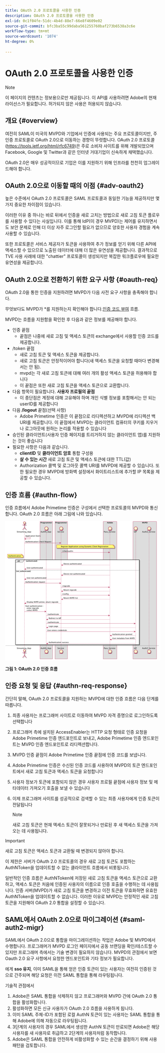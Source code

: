 ```yaml
---
title: OAuth 2.0 프로토콜을 사용한 인증
description: OAuth 2.0 프로토콜을 사용한 인증
exl-id: 0c1f04fe-51dc-4b4d-88e7-66e8f4609e02
source-git-commit: bfc3ba55c99daba561255760baf273b6538a3c6e
workflow-type: tm+mt
source-wordcount: '1074'
ht-degree: 0%

---
```


# OAuth 2.0 프로토콜을 사용한 인증

>[!NOTE]
>
>이 페이지의 컨텐츠는 정보용으로만 제공됩니다. 이 API를 사용하려면 Adobe의 현재 라이선스가 필요합니다. 허가되지 않은 사용은 허용되지 않습니다.

## 개요 {#overview}

여전히 SAML이 미국의 MVPD와 기업에서 인증에 사용되는 주요 프로토콜이지만, 주 인증 프로토콜로 OAuth 2.0으로 이동하는 경향이 뚜렷합니다. OAuth 2.0 프로토콜(https://tools.ietf.org/html/rfc6749)은 주로 소비자 사이트를 위해 개발되었으며 Facebook, Google 및 Twitter과 같은 인터넷 거대기업이 신속하게 채택했습니다.

OAuth 2.0은 매우 성공적이므로 기업은 이를 지원하기 위해 인프라를 천천히 업그레이드해야 합니다.



## OAuth 2.0으로 이동할 때의 이점 {#adv-oauth2}

높은 수준에서 OAuth 2.0 프로토콜은 SAML 프로토콜과 동일한 기능을 제공하지만 몇 가지 중요한 차이점이 있습니다.

이러한 이유 중 하나는 바로 뒤에서 인증을 새로 고치는 방법으로 새로 고침 토큰 플로우를 사용할 수 있다는 사실입니다. 이를 통해 IdP(이 경우 MVPD)는 제어를 유지하면서도 보안 문제로 인해 더 이상 자주 로그인할 필요가 없으므로 양호한 사용자 경험을 계속 사용할 수 있습니다.

또한 프로토콜은 서비스 제공자가 토큰을 사용하여 추가 정보를 얻기 위해 다른 API에 액세스할 수 있으므로 노출된 데이터에 대해 더 많은 유연성을 제공합니다. 결과적으로 TVE 사용 사례에 대한 &quot;chattier&quot; 프로토콜이 생성되지만 복잡한 워크플로우에 필요한 유연성을 제공합니다.





## OAuth 2.0으로 전환하기 위한 요구 사항 {#oauth-req}

OAuth 2.0을 통한 인증을 지원하려면 MVPD가 다음 사전 요구 사항을 충족해야 합니다.

무엇보다도 MVPD가 *를 지원하는지 확인해야 합니다.[인증 코드 부여](https://oauthlib.readthedocs.io/en/latest/oauth2/grants/authcode.html) 흐름.

MVPD는 흐름을 지원함을 확인한 후 다음과 같은 정보를 제공해야 합니다.

* 인증 끝점
   * 끝점은 나중에 새로 고침 및 액세스 토큰의 exchange에서 사용할 인증 코드를 제공합니다.
* /token 끝점
   * 새로 고침 토큰 및 액세스 토큰을 제공합니다.
   * 새로 고침 토큰은 안정적이어야 합니다(새 액세스 토큰을 요청할 때마다 변경해서는 안 됨).
   * mvpd는 각 새로 고침 토큰에 대해 여러 개의 활성 액세스 토큰을 허용해야 합니다
   * 이 끝점은 또한 새로 고침 토큰을 액세스 토큰으로 교환합니다.
* 다음 항목이 필요합니다. **사용자 프로필의 끝점**
   * 이 종단점은 계정에 대해 고유해야 하며 개인 식별 정보를 포함해서는 안 되는 userID를 제공합니다
* 다음 **/logout** 끝점(선택 사항)
   * Adobe Primetime 인증은 이 끝점으로 리디렉션하고 MVPD에 리디렉션 백 URI를 제공합니다. 이 끝점에서 MVPD는 클라이언트 컴퓨터의 쿠키를 지우거나 로그아웃에 원하는 논리를 적용할 수 있습니다
* 승인된 클라이언트(사용자 인증 페이지를 트리거하지 않는 클라이언트 앱)를 지원하는 것이 좋습니다
* 필요한 사항은 다음과 같습니다.
   * **clientID** 및 **클라이언트 암호** 통합 구성용
   * **살 수 있는 시간** 새로 고침 토큰 및 액세스 토큰에 대한 TTL(값)
   * Authorization 콜백 및 로그아웃 콜백 URI를 MVPD에 제공할 수 있습니다. 또한 필요한 경우 MVPD에 방화벽 설정에서 화이트리스트에 추가할 IP 목록을 제공할 수 있습니다.


## 인증 흐름 {#authn-flow}

인증 흐름에서 Adobe Primetime 인증은 구성에서 선택한 프로토콜의 MVPD와 통신합니다. OAuth 2.0 흐름은 아래 그림에 나와 있습니다.



![구성에서 선택한 프로토콜의 MVPD와 통신하는 Adobe 인증의 인증 흐름을 보여 주는 다이어그램입니다.](assets/authn-flow.png)

**그림 1: OAuth 2.0 인증 흐름**



## 인증 요청 및 응답 {#authn-req-response}

간단히 말해, OAuth 2.0 프로토콜을 지원하는 MVPD에 대한 인증 흐름은 다음 단계를 따릅니다.

1. 최종 사용자는 프로그래머 사이트로 이동하여 MVPD 자격 증명으로 로그인하도록 선택합니다
1. 프로그래머 측에 설치된 AccessEnabler는 HTTP 요청 형태로 인증 요청을 Adobe Primetime 인증 엔드포인트로 보내고, Adobe Primetime 인증 엔드포인트는 MVPD 인증 엔드포인트로 리디렉션합니다.
1. MVPD 인증 끝점이 Adobe Primetime 인증 끝점에 인증 코드를 보냅니다.
1. Adobe Primetime 인증은 수신된 인증 코드를 사용하여 MVPD의 토큰 엔드포인트에서 새로 고침 토큰과 액세스 토큰을 요청합니다
1. 사용자 정보가 토큰에 포함되지 않은 경우 사용자 프로필 끝점에 사용자 정보 및 메타데이터 가져오기 호출을 보낼 수 있습니다
1. 이제 프로그래머 사이트를 성공적으로 검색할 수 있는 최종 사용자에게 인증 토큰이 전달됩니다

   >[!NOTE]
   >
   >새로 고침 토큰은 현재 액세스 토큰이 잘못되거나 만료된 후 새 액세스 토큰을 가져오는 데 사용됩니다.


>[!IMPORTANT]
>
>새로 고침 토큰은 액세스 토큰과 교환될 때 변경되지 않아야 합니다.

이 제한은 서버가 OAuth 2.0 프로토콜의 경우 새로 고침 토큰도 포함하는 AuthNToken을 업데이트할 수 없는 클라이언트 흐름에서 비롯됩니다.

일반적인 인증 흐름은 AuthNToken에 저장된 새로 고침 토큰을 액세스 토큰으로 교환하고, 액세스 토큰은 처음에 인증된 사용자의 이름으로 인증 호출을 수행하는 데 사용됩니다. 인증 서버(MVPD)가 새로 고침 토큰을 변경하고 이전 토큰을 무효화하면 유효한 AuthNToken을 업데이트할 수 없습니다. 이러한 이유로 MVPD는 안정적인 새로 고침 토큰을 지원해야 OAuth 2.0 통합을 설정할 수 있습니다.


## SAML에서 OAuth 2.0으로 마이그레이션 {#saml-auth2-migr}

SAML에서 OAuth 2.0으로 통합을 마이그레이션하는 작업은 Adobe 및 MVPD에서 수행합니다. 프로그래머가 MVPD 로그인 페이지에서 공동 브랜딩을 확인/테스트할 수 있지만 프로그래머 측에서는 기술 변경이 필요하지 않습니다. MVPD의 관점에서 보면 Oauth 2.0 요구 사항에서 요청한 엔드포인트와 기타 정보가 필요합니다.

에게 **sso 유지**, 이미 SAML을 통해 얻은 인증 토큰이 있는 사용자는 여전히 인증된 것으로 간주되며 해당 요청은 이전 SAML 통합을 통해 라우팅됩니다.

기술적 관점에서

1. Adobe은 SAML 통합을 삭제하지 않고 프로그래머와 MVPD 간에 OAuth 2.0 통합을 활성화합니다.
1. 활성화하면 모든 신규 사용자가 OAuth 2.0 흐름을 사용하게 됩니다.
1. 이미 SAML 주체-ID가 포함된 로컬 AuthN 토큰이 있는 사용자는 SAML 통합을 통해 Adobe에 의해 자동으로 라우팅됩니다.
1. 3단계의 사용자의 경우 SAML에서 생성한 AuthN 토큰이 만료되면 Adobe은 해당 사용자를 새 사용자로 취급하고 2단계의 사용자처럼 동작합니다.
1. Adobe은 SAML 통합을 안전하게 비활성화할 수 있는 순간을 결정하기 위해 사용 패턴을 검토합니다.
